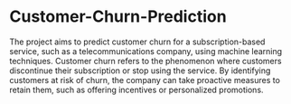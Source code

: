 # Customer-Churn-Prediction

The project aims to predict customer churn for a subscription-based service, such as a telecommunications company, using machine learning techniques. Customer churn refers to the phenomenon where customers discontinue their subscription or stop using the service. By identifying customers at risk of churn, the company can take proactive measures to retain them, such as offering incentives or personalized promotions.
